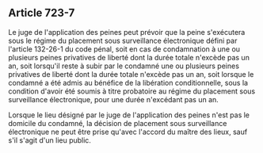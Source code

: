 Article 723-7
----
Le juge de l'application des peines peut prévoir que la peine s'exécutera sous
le régime du placement sous surveillance électronique défini par l'article
132-26-1 du code pénal, soit en cas de condamnation à une ou plusieurs peines
privatives de liberté dont la durée totale n'excède pas un an, soit lorsqu'il
reste à subir par le condamné une ou plusieurs peines privatives de liberté dont
la durée totale n'excède pas un an, soit lorsque le condamné a été admis au
bénéfice de la libération conditionnelle, sous la condition d'avoir été soumis à
titre probatoire au régime du placement sous surveillance électronique, pour une
durée n'excédant pas un an.

Lorsque le lieu désigné par le juge de l'application des peines n'est pas le
domicile du condamné, la décision de placement sous surveillance électronique ne
peut être prise qu'avec l'accord du maître des lieux, sauf s'il s'agit d'un lieu
public.
